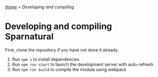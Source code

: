 _[Home](index.html) > Developing and compiling_

# Developing and compiling Sparnatural

First, clone the repository if you have not done it already.
1. Run `npm i` to install dependencies
1. Run `npm run start` to launch the development server with auto-refresh
2. Run `npm run build` to compile the module using webpack